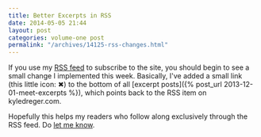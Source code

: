 ```yaml
---
title: Better Excerpts in RSS
date: 2014-05-05 21:44
layout: post
categories: volume-one post
permalink: "/archives/14125-rss-changes.html"
---
```



If you use my [RSS feed](/feeds) to subscribe to the site, you should begin to see a small change I implemented this week. Basically, I've added a small link (this little icon: &#10006;) to the bottom of all [excerpt posts]({% post_url 2013-12-01-meet-excerpts %}), which points back to the RSS item on kyledreger.com. 

Hopefully this helps my readers who follow along exclusively through the RSS feed. Do [let me know](/colophon). 
